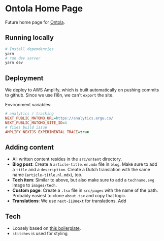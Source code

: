 # Ontola Home Page

Future home page for [Ontola](https://ontola.io/).

## Running locally

```sh
# Install dependencies
yarn
# run dev server
yarn dev
```

## Deployment

We deploy to AWS Amplify, which is built automatically on pushing commits to github.
Since we use I18n, we can't `export` the site.

Environment variables:

```ini
# analytics / tracking
NEXT_PUBLIC_MATOMO_URL=https://analytics.argu.co/
NEXT_PUBLIC_MATOMO_SITE_ID=4
# fixes build issue
AMPLIFY_NEXTJS_EXPERIMENTAL_TRACE=true
```

## Adding content

- All written content resides in the `src/ontent` directory.
- **Blog post**: Create a `article-title.en.mdx` file in `blog`. Make sure to add a `title` and a `description`. Create a Dutch translation with the same name (`article-title.nl.mdx`), too.
- **Tech item**: Similar to above, but also make sure to add a `techname.svg` image to `images/tech`.
- **Custom page**: Create a `.tsx` file in `src/pages` with the name of the path. Probably easiest to clone `about.tsx` and copy that logic.
- **Translations**: We use `next-i18next` for translations. Add

## Tech

- Loosely based on [this boilerplate](https://github.com/ixartz/Next-js-Boilerplate).
- `stitches` is used for styling
